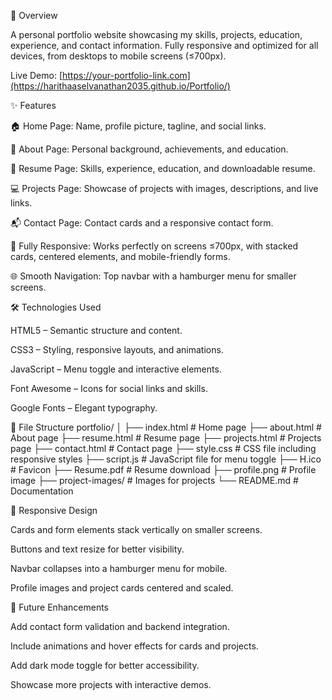🎯 Overview

A personal portfolio website showcasing my skills, projects, education, experience, and contact information. Fully responsive and optimized for all devices, from desktops to mobile screens (≤700px).

Live Demo: [https://your-portfolio-link.com](https://harithaaselvanathan2035.github.io/Portfolio/)

✨ Features

🏠 Home Page: Name, profile picture, tagline, and social links.

📝 About Page: Personal background, achievements, and education.

📄 Resume Page: Skills, experience, education, and downloadable resume.

💻 Projects Page: Showcase of projects with images, descriptions, and live links.

📬 Contact Page: Contact cards and a responsive contact form.

📱 Fully Responsive: Works perfectly on screens ≤700px, with stacked cards, centered elements, and mobile-friendly forms.

🌐 Smooth Navigation: Top navbar with a hamburger menu for smaller screens.

🛠 Technologies Used

HTML5 – Semantic structure and content.

CSS3 – Styling, responsive layouts, and animations.

JavaScript – Menu toggle and interactive elements.

Font Awesome – Icons for social links and skills.

Google Fonts – Elegant typography.

📁 File Structure
portfolio/
│
├── index.html        # Home page
├── about.html        # About page
├── resume.html       # Resume page
├── projects.html     # Projects page
├── contact.html      # Contact page
├── style.css         # CSS file including responsive styles
├── script.js         # JavaScript file for menu toggle
├── H.ico             # Favicon
├── Resume.pdf        # Resume download
├── profile.png       # Profile image
├── project-images/   # Images for projects
└── README.md         # Documentation

📱 Responsive Design

Cards and form elements stack vertically on smaller screens.

Buttons and text resize for better visibility.

Navbar collapses into a hamburger menu for mobile.

Profile images and project cards centered and scaled.

🚀 Future Enhancements

Add contact form validation and backend integration.

Include animations and hover effects for cards and projects.

Add dark mode toggle for better accessibility.

Showcase more projects with interactive demos.
